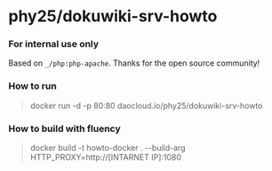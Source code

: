 phy25/dokuwiki-srv-howto
=========================

### For internal use only

Based on `_/php:php-apache`. Thanks for the open source community!

### How to run

> docker run -d -p 80:80 daocloud.io/phy25/dokuwiki-srv-howto

### How to build with fluency

> docker build -t howto-docker . --build-arg HTTP_PROXY=http://[INTARNET IP]:1080